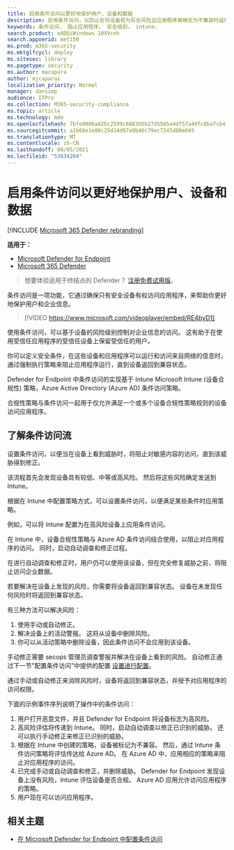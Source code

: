```yaml
---
title: 启用条件访问以更好地保护用户、设备和数据
description: 启用条件访问，以防止在将设备视为存在风险且应用程序被确定为不兼容时运行应用程序。
keywords: 条件访问， 阻止应用程序， 安全级别， intune，
search.product: eADQiWindows 10XVcnh
search.appverid: met150
ms.prod: m365-security
ms.mktglfcycl: deploy
ms.sitesec: library
ms.pagetype: security
ms.author: macapara
author: mjcaparas
localization_priority: Normal
manager: dansimp
audience: ITPro
ms.collection: M365-security-compliance
ms.topic: article
ms.technology: mde
ms.openlocfilehash: 7bfe9006a42bc2599c6883b5b27d5565a4df57a49fc8ba7cb4faf1d00fe29a9d
ms.sourcegitcommit: a1b66e1e80c25d14d67a9b46c79ec7245d88e045
ms.translationtype: MT
ms.contentlocale: zh-CN
ms.lasthandoff: 08/05/2021
ms.locfileid: "53834204"
---
```

# <a name="enable-conditional-access-to-better-protect-users-devices-and-data"></a>启用条件访问以更好地保护用户、设备和数据 

[!INCLUDE [Microsoft 365 Defender rebranding](../../includes/microsoft-defender.md)]

**适用于：**
- [Microsoft Defender for Endpoint](https://go.microsoft.com/fwlink/p/?linkid=2154037)
- [Microsoft 365 Defender](https://go.microsoft.com/fwlink/?linkid=2118804)

> 想要体验适用于终结点的 Defender？ [注册免费试用版](https://signup.microsoft.com/create-account/signup?products=7f379fee-c4f9-4278-b0a1-e4c8c2fcdf7e&ru=https://aka.ms/MDEp2OpenTrial?ocid=docs-wdatp-conditionalaccess-abovefoldlink)。

条件访问是一项功能，它通过确保只有安全设备有权访问应用程序，来帮助你更好地保护用户和企业信息。

> [!VIDEO https://www.microsoft.com/videoplayer/embed/RE4byD1]

使用条件访问，可以基于设备的风险级别控制对企业信息的访问。 这有助于在使用受信任应用程序的受信任设备上保留受信任的用户。

你可以定义安全条件，在这些设备和应用程序可以运行和访问来自网络的信息时，通过强制执行策略来阻止应用程序运行，直到设备返回到兼容状态。 

Defender for Endpoint 中条件访问的实现基于 Intune Microsoft Intune (设备合规性) 策略，Azure Active Directory (Azure AD) 条件访问策略。 

合规性策略与条件访问一起用于仅允许满足一个或多个设备合规性策略规则的设备访问应用程序。 

## <a name="understand-the-conditional-access-flow"></a>了解条件访问流
设置条件访问，以便当在设备上看到威胁时，将阻止对敏感内容的访问，直到该威胁得到修正。 

该流程首先会发现设备具有较低、中等或高风险。 然后将这些风险确定发送到 Intune。 

根据在 Intune 中配置策略方式，可以设置条件访问，以便满足某些条件时应用策略。

例如，可以将 Intune 配置为在高风险设备上应用条件访问。

在 Intune 中，设备合规性策略与 Azure AD 条件访问结合使用，以阻止对应用程序的访问。 同时，启动自动调查和修正过程。

 在进行自动调查和修正时，用户仍可以使用该设备，但在完全修复威胁之前，将阻止访问企业数据。 

若要解决在设备上发现的风险，你需要将设备返回到兼容状态。 设备在未发现任何风险时将返回到兼容状态。 

有三种方法可以解决风险：
1. 使用手动或自动修正。
2. 解决设备上的活动警报。 这将从设备中删除风险。
3. 你可以从活动策略中删除设备，因此条件访问不会应用到该设备。 

手动修正需要 secops 管理员调查警报并解决在设备上看到的风险。 自动修正通过下一节"配置条件访问"中提供的配置 [设置进行配置](configure-conditional-access.md)。

通过手动或自动修正来消除风险时，设备将返回到兼容状态，并授予对应用程序的访问权限。

下面的示例事件序列说明了操作中的条件访问：

1. 用户打开恶意文件，并且 Defender for Endpoint 将设备标志为高风险。
2. 高风险评估将传递到 Intune。 同时，启动自动调查以修正已识别的威胁。 还可以执行手动修正来修正已识别的威胁。
3. 根据在 Intune 中创建的策略，设备被标记为不兼容。 然后，通过 Intune 条件访问策略将评估传达给 Azure AD。 在 Azure AD 中，应用相应的策略来阻止对应用程序的访问。
4. 已完成手动或自动调查和修正，并删除威胁。 Defender for Endpoint 发现设备上没有风险，Intune 评估设备是否合规。 Azure AD 应用允许访问应用程序的策略。
5. 用户现在可以访问应用程序。

 
## <a name="related-topic"></a>相关主题
- [在 Microsoft Defender for Endpoint 中配置条件访问](configure-conditional-access.md)
